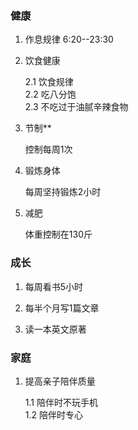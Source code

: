 ### 健康

1. 作息规律 6:20--23:30

2. 饮食健康

    2.1 饮食规律 <br>
    2.2 吃八分饱 <br>
    2.3 不吃过于油腻辛辣食物

3. 节制**

   控制每周1次

4. 锻炼身体

   每周坚持锻炼2小时

5. 减肥

   体重控制在130斤


### 成长

1. 每周看书5小时

2. 每半个月写1篇文章

3. 读一本英文原著


### 家庭

1. 提高亲子陪伴质量

    1.1 陪伴时不玩手机 <br>
    1.2 陪伴时专心

